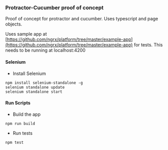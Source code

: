 ### Protractor-Cucumber proof of concept

Proof of concept for protractor and cucumber. Uses typescript and page
objects.  

Uses sample app at
[https://github.com/ngrx/platform/tree/master/example-app](https://github.com/ngrx/platform/tree/master/example-app) for tests. This
needs to be running at localhost:4200 

#### Selenium

* Install Selenium
```
npm install selenium-standalone -g
selenium standalone update
selenium standalone start
```

#### Run Scripts

* Build the app
```
npm run build
```

* Run tests
```
npm test
```
